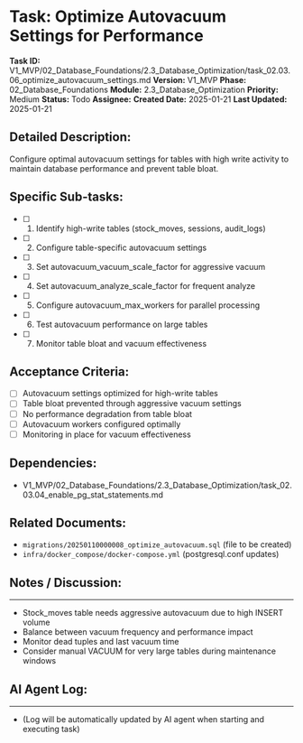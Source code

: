 # Task: Optimize Autovacuum Settings for Performance

**Task ID:** V1_MVP/02_Database_Foundations/2.3_Database_Optimization/task_02.03.06_optimize_autovacuum_settings.md
**Version:** V1_MVP
**Phase:** 02_Database_Foundations
**Module:** 2.3_Database_Optimization
**Priority:** Medium
**Status:** Todo
**Assignee:**
**Created Date:** 2025-01-21
**Last Updated:** 2025-01-21

## Detailed Description:
Configure optimal autovacuum settings for tables with high write activity to maintain database performance and prevent table bloat.

## Specific Sub-tasks:
- [ ] 1. Identify high-write tables (stock_moves, sessions, audit_logs)
- [ ] 2. Configure table-specific autovacuum settings
- [ ] 3. Set autovacuum_vacuum_scale_factor for aggressive vacuum
- [ ] 4. Set autovacuum_analyze_scale_factor for frequent analyze
- [ ] 5. Configure autovacuum_max_workers for parallel processing
- [ ] 6. Test autovacuum performance on large tables
- [ ] 7. Monitor table bloat and vacuum effectiveness

## Acceptance Criteria:
- [ ] Autovacuum settings optimized for high-write tables
- [ ] Table bloat prevented through aggressive vacuum settings
- [ ] No performance degradation from table bloat
- [ ] Autovacuum workers configured optimally
- [ ] Monitoring in place for vacuum effectiveness

## Dependencies:
- V1_MVP/02_Database_Foundations/2.3_Database_Optimization/task_02.03.04_enable_pg_stat_statements.md

## Related Documents:
- `migrations/20250110000008_optimize_autovacuum.sql` (file to be created)
- `infra/docker_compose/docker-compose.yml` (postgresql.conf updates)

## Notes / Discussion:
---
* Stock_moves table needs aggressive autovacuum due to high INSERT volume
* Balance between vacuum frequency and performance impact
* Monitor dead tuples and last vacuum time
* Consider manual VACUUM for very large tables during maintenance windows

## AI Agent Log:
---
* (Log will be automatically updated by AI agent when starting and executing task)
